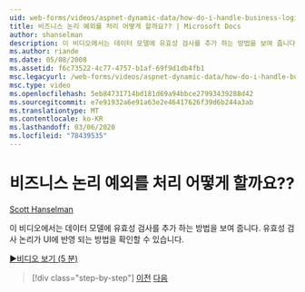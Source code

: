 ```yaml
---
uid: web-forms/videos/aspnet-dynamic-data/how-do-i-handle-business-logic-exceptions
title: 비즈니스 논리 예외를 처리 어떻게 할까요?? | Microsoft Docs
author: shanselman
description: 이 비디오에서는 데이터 모델에 유효성 검사를 추가 하는 방법을 보여 줍니다. 유효성 검사 논리가 UI에 반영 되는 방법을 확인할 수 있습니다.
ms.author: riande
ms.date: 05/08/2008
ms.assetid: f6c73522-4c77-4757-b1af-69f9d1db4fb1
msc.legacyurl: /web-forms/videos/aspnet-dynamic-data/how-do-i-handle-business-logic-exceptions
msc.type: video
ms.openlocfilehash: 5eb84731714bd181d69a94bbce27993439288d42
ms.sourcegitcommit: e7e91932a6e91a63e2e46417626f39d6b244a3ab
ms.translationtype: MT
ms.contentlocale: ko-KR
ms.lasthandoff: 03/06/2020
ms.locfileid: "78439535"
---
```

# <a name="how-do-i-handle-business-logic-exceptions"></a>비즈니스 논리 예외를 처리 어떻게 할까요??

[Scott Hanselman](https://github.com/shanselman)

이 비디오에서는 데이터 모델에 유효성 검사를 추가 하는 방법을 보여 줍니다. 유효성 검사 논리가 UI에 반영 되는 방법을 확인할 수 있습니다.

[&#9654;비디오 보기 (5 분)](https://channel9.msdn.com/Blogs/ASP-NET-Site-Videos/how-do-i-handle-business-logic-exceptions)

> [!div class="step-by-step"]
> [이전](how-do-i-change-how-my-fields-render.md)
> [다음](how-do-i-make-custom-pages.md)
